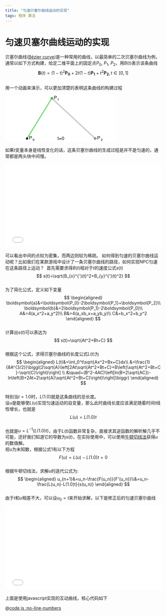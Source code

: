 ```yaml
---
title: "匀速贝塞尔曲线运动的实现"
tags: 程序 算法
---
```

# 匀速贝塞尔曲线运动的实现

贝塞尔曲线([Bézier curve](https://en.wikipedia.org/wiki/B%C3%A9zier_curve))是一种常用的曲线，以最简单的二次贝塞尔曲线为例，通常以如下方式构建，给定二维平面上的固定点$P_0$, $P_1$, $P_2$，用$B(t)$表示该条曲线 
$$
\boldsymbol{B}(t)=(1-t)^2 \boldsymbol{P_0}+2t(1-t) \boldsymbol{P_1}+t^2 \boldsymbol{P_2}, t\in[0, 1]
$$  
用一个动画来演示，可以更加清楚的表明这条曲线的构建过程

![](/images/2025/03/bezier_2_big.gif)

如果$t$变量本身是线性变化的话，这条贝塞尔曲线的生成过程是并不是匀速的，通常都是两头快中间慢。 

<iframe width="100%" height="270" frameborder=0 src="/html/bezier.html?uniformSpeed=0"></iframe>

可以看出中间的点较为密集，而两边则较为稀疏。
如何得到匀速的贝塞尔曲线运动呢？比如我们在某款游戏中设计了一条贝塞尔曲线的路径，如何实现NPC匀速在这条路径上运动？​ 
首先需要求得$B(t)$相对于$t$的速度公式$s(t)$
$$
s(t)=\sqrt{B_{x}^{'}(t)^2+B_{y}^{'}(t)^2}
$$  
为了简化公式，定义如下变量
$$
\begin{aligned}
\boldsymbol{a}&=\boldsymbol{P_0}-2\boldsymbol{P_1}+\boldsymbol{P_2}\\
\boldsymbol{b}&=2\boldsymbol{P_1}-2\boldsymbol{P_0}\\
A&=4(a_x^2+a_y^2)\\
B&=4(a_xb_x+a_yb_y)\\
C&=b_x^2+b_y^2
\end{aligned}
$$  
计算出$s(t)$可以表达为
$$
s(t)=\sqrt{At^2+Bt+C}
$$  
根据这个公式，求得贝塞尔曲线的长度公式$L(t)$为
$$
\begin{aligned}
L(t)&=\int_0^t\sqrt{Ax^2+Bx+C}dx\\
&=\frac{1}{8A^{3/2}}\biggl(2\sqrt{A}\left[2At\sqrt{At^2+Bt+C}+B\left(\sqrt{At^2+Bt+C}-\sqrt{C}\right)\right] \\
&\quad+(B^2-4AC)\left[ln(B+2\sqrt{AC})-ln\left(B+2At+2\sqrt{A}\sqrt{At^2+Bt+C}\right)\right]\biggr)
\end{aligned}
$$  
特别当$t=1.0$时，$L(1.0)$就是这条曲线的总长度。  
设$u$是能够使$L(u)$实现匀速运动的自变量，那么此时曲线长度应该满足随着时间$t$线性增长，也就是
$$
L(u)=L(1.0)t\tag{1}
$$  
也就是$u=L^{-1}(L(1.0)t)$，由于$L(t)$函数非常复杂，直接求其逆函数的解析解几乎不可能，还好我们知道它的导数为$s(t)$，在实际使用中，可以使用[牛顿切线法](https://en.wikipedia.org/wiki/Newton%27s_method)获得$u$的数值解。  
视$u$为未知数，根据公式1有以下方程
$$
F(u)=L(u)-L(1.0)t=0
$$  
根据牛顿切线法，求解$u$的迭代公式为:
$$
\begin{aligned}
u_{n+1}&=u_n-\frac{F(u_n)}{F'(u_n)}\\&=u_n-\frac{L(u_n)-L(1.0)t}{s(u_n)}
\end{aligned}
$$  
由于$t$和$u$相差不大，可以设$u_0=t$来开始求解，以下是修正后的匀速贝塞尔曲线

<iframe width="100%" height="270" frameborder=0 src="/html/bezier.html?uniformSpeed=1"></iframe>

上面是使用javascript实现的互动曲线，核心代码如下

@[code js :no-line-numbers](@public/js/bezier_app.js)
